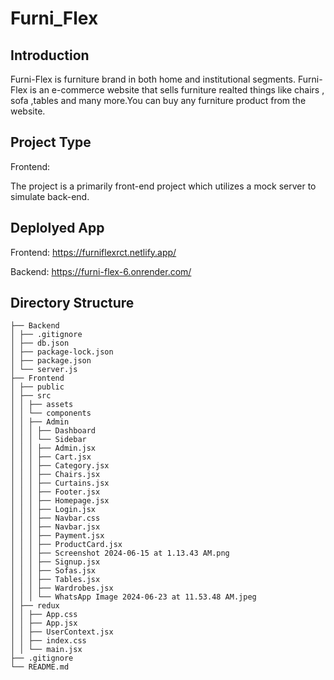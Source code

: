# Furni_Flex


## Introduction

Furni-Flex is furniture brand in both home and institutional segments. Furni-Flex is an e-commerce website that sells furniture realted things like chairs , sofa ,tables and many more.You can buy any  furniture product from the website.

## Project Type

Frontend:

The project is a primarily front-end project which utilizes a mock server to simulate back-end.

## Deplolyed App

Frontend: https://furniflexrct.netlify.app/

Backend: https://furni-flex-6.onrender.com/

## Directory Structure

```
├── Backend
│ ├── .gitignore
│ ├── db.json
│ ├── package-lock.json
│ ├── package.json
│ └── server.js
├── Frontend
│ ├── public
│ ├── src
│ │ ├── assets
│ │ └── components
│ │ ├── Admin
│ │ │ ├── Dashboard
│ │ │ └── Sidebar
│ │ │ ├── Admin.jsx
│ │ │ ├── Cart.jsx
│ │ │ ├── Category.jsx
│ │ │ ├── Chairs.jsx
│ │ │ ├── Curtains.jsx
│ │ │ ├── Footer.jsx
│ │ │ ├── Homepage.jsx
│ │ │ ├── Login.jsx
│ │ │ ├── Navbar.css
│ │ │ ├── Navbar.jsx
│ │ │ ├── Payment.jsx
│ │ │ ├── ProductCard.jsx
│ │ │ ├── Screenshot 2024-06-15 at 1.13.43 AM.png
│ │ │ ├── Signup.jsx
│ │ │ ├── Sofas.jsx
│ │ │ ├── Tables.jsx
│ │ │ ├── Wardrobes.jsx
│ │ │ └── WhatsApp Image 2024-06-23 at 11.53.48 AM.jpeg
│ ├── redux
│ │ ├── App.css
│ │ ├── App.jsx
│ │ ├── UserContext.jsx
│ │ ├── index.css
│ │ └── main.jsx
├── .gitignore
└── README.md
```

